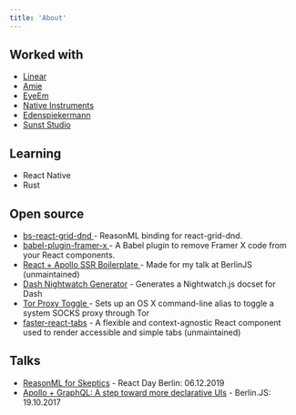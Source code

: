 ```yaml
---
title: 'About'
---
```


<h2>Worked with</h2>
<ul>
  <li><a href="https://linear.app">Linear</a></li>
  <li><a href="https://amie.so">Amie</a></li>
  <li><a href="https://www.eyeem.com">EyeEm</a></li>
  <li><a href="https://www.native-instruments.com">Native Instruments</a></li>
  <li><a href="https://www.edenspiekermann.com/">Edenspiekermann</a></li>
  <li><a href="http://sunst-studio.com">Sunst Studio</a></li>
</ul>

<h2>Learning</h2>
<ul>
  <li>React Native</li>
  <li>Rust</li>
</ul>

<h2>Open source</h2>
<ul>
  <li>
    <a href="https://github.com/eschaefer/bs-react-grid-dnd">
      bs-react-grid-dnd
    </a>
    - ReasonML binding for react-grid-dnd.
  </li>
  <li>
    <a href="https://github.com/eschaefer/babel-plugin-framer-x">
      babel-plugin-framer-x
    </a>
    - A Babel plugin to remove Framer X code from your React components.
  </li>
  <li>
    <a href="https://github.com/eschaefer/react-apollo-ssr-boilerplate">
      React + Apollo SSR Boilerplate
    </a>
    - Made for my talk at BerlinJS (unmaintained)
  </li>
  <li>
    <a href="https://github.com/eschaefer/dash-nightwatch-generator">
      Dash Nightwatch Generator</a
    >
    - Generates a Nightwatch.js docset for Dash
  </li>
  <li>
    <a href="https://github.com/eschaefer/tor-proxy-toggle">
      Tor Proxy Toggle
    </a>
    - Sets up an OS X command-line alias to toggle a system SOCKS proxy
    through Tor
  </li>
  <li>
    <a href="https://github.com/edenspiekermann/faster-react-tabs">
      faster-react-tabs</a
    >
    - A flexible and context-agnostic React component used to render
    accessible and simple tabs (unmaintained)
  </li>
</ul>

<h2>Talks</h2>
<ul>
  <li>
    <a href="https://www.youtube.com/watch?v=EmBzyBQU760">
      ReasonML for Skeptics</a
    >
    - React Day Berlin: 06.12.2019
  </li>
  <li>
    <a href="/blog/2017/10/22/apollo-graphql-a-step-toward-more-declarative-uis/">
      Apollo + GraphQL: A step toward more declarative UIs</a
    >
    - Berlin.JS: 19.10.2017
  </li>
</ul>
<!-- prettier-ignore-end -->

<script type="module">
  async function main() {
    async function getTracks() {
      const url =
        'https://ws.audioscrobbler.com/2.0/?method=user.getrecenttracks&user=twegen&api_key=c64ac6cffa22a119f22f856dcc646157&format=json';

      const response = await fetch(url).then((resp) => resp.json());
      return response.recenttracks.track;
    }

    const tracks = await getTracks();

    if (tracks && tracks.length) {
      document.querySelector(
        '.listening'
      ).innerHTML = `<h2>🎵 &nbsp;&nbsp;Lately I am listening to...</h2>
      <ul class="list lh-copy tracks"></ul>
    `;

      let el = document.querySelector('.tracks');

      tracks.slice(0, 25).forEach((track) => {
        let parent = document.createElement('li');
        parent.innerHTML = `<strong>${track.artist['#text']}</strong> - <span>${track.name}</span>`;
        parent.className = 'track';
        el.appendChild(parent);
      });
    }
  }

  main();
</script>

<div class="listening"></div>

